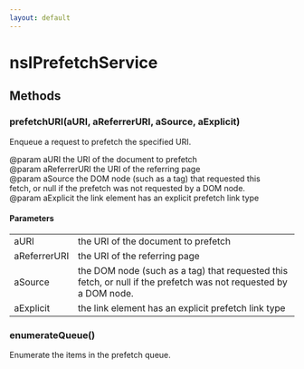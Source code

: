 ```yaml
---
layout: default
---
```


# nsIPrefetchService #

## Methods ##

### prefetchURI(aURI, aReferrerURI, aSource, aExplicit) ###
  
Enqueue a request to prefetch the specified URI.  
  
@param aURI the URI of the document to prefetch  
@param aReferrerURI the URI of the referring page  
@param aSource the DOM node (such as a <link> tag) that requested this  
       fetch, or null if the prefetch was not requested by a DOM node.  
@param aExplicit the link element has an explicit prefetch link type  
  

#### Parameters ####

<table>

<tr>
<td>aURI</td>
<td>the URI of the document to prefetch  
</td>
</tr>

<tr>
<td>aReferrerURI</td>
<td>the URI of the referring page  
</td>
</tr>

<tr>
<td>aSource</td>
<td>the DOM node (such as a <link> tag) that requested this  
       fetch, or null if the prefetch was not requested by a DOM node.  
</td>
</tr>

<tr>
<td>aExplicit</td>
<td>the link element has an explicit prefetch link type  
</td>
</tr>

</table>

### enumerateQueue() ###
  
Enumerate the items in the prefetch queue.  
  
